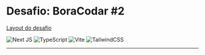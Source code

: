 # Desafio: BoraCodar #2

<a href="https://www.figma.com/file/mFyMJCZuUESvhU3lq9Kac7/%23boraCodar---Desafio-2?node-id=0%3A1&t=rvEH40z8lDih81Ir-1">
Layout do desafio
</a>


![Next JS](https://img.shields.io/badge/Next-black?style=for-the-badge&logo=next.js&logoColor=white)
![TypeScript](https://img.shields.io/badge/typescript-%23007ACC.svg?style=for-the-badge&logo=typescript&logoColor=white)
![Vite](https://img.shields.io/badge/vite-%23646CFF.svg?style=for-the-badge&logo=vite&logoColor=white)
![TailwindCSS](https://img.shields.io/badge/tailwindcss-%2338B2AC.svg?style=for-the-badge&logo=tailwind-css&logoColor=white)

---

